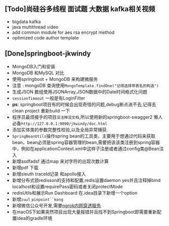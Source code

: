 [Todo]尚硅谷多线程 面试题 大数据 kafka相关视频
--
* bigdata kafka
* java multithread video
* add common module for aes rsa encrypt method 
* optimized code author template

[Done]springboot-jkwindy
--
* MongoDB入门和安装
* MongoDB 和MySQL 对比
* 使用springboot + MongoDB 来构建微服务
* 注意 : mongoDB 查询使用`MongoTemplate.findOne("记得选择带表名的构造")` 
* 生成JSON 数组使用JSONArray,JSON数据中的Date时间格式化问题
* `sessionTimeout` 一般是有LoginFilter
* **ps**: springboot项目有的时候会出现奇怪的问题,debug断点进不去,记得去clean project 重新build 一下
* 程序员最烦接手的项目`没注释没文档`,所以使用新的springboot-swagger2 懒人必备`http://127.0.0.1:9090/jkwindy/doc.html`
* 添加实体类的参数完整性校验,以及全局异常捕获.
* `SpringBeanUtils`操作spring bean的工具类，主要用于想通过代码来获取bean，bean必须是spring容器管理的bean,需要把该该类注册到spring容器中，例如在applicationContext.xml中这样子注册或者通过config类@Bean注入
* 新增asdfadsf 通过map 来对字符的出现次数计算
* 新增pdf 下载
* 新增sleuth traceId记录 和apollo接入
* 新增分布式锁redisson的支持和配置,redis设置daemon yes并且注释掉bind localhost和设置requirePass密码或者关闭protectMode
* redisUtils和展示Run Dashboard 在.idea目录下新增一个option
* 新增`zuul` `pinpoint``kong` 
* 新增微信公众号开发,需要[ngrok内网穿透服务](http://ngrok.cc/download.html)
* 在macOS下如果突然项目出现大量报错并且找不到Springboot即需要重新配置idea的gradle环境



